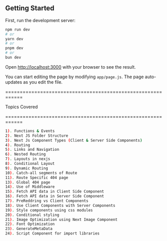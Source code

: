 ## Getting Started
First, run the development server:

```bash
npm run dev
# or
yarn dev
# or
pnpm dev
# or
bun dev
```

Open [http://localhost:3000](http://localhost:3000) with your browser to see the result.

You can start editing the page by modifying `app/page.js`. The page auto-updates as you edit the file.

============================================================

Topics Covered 

============================================================
```bash
1). Functions & Events
2). Next JS Folder Structure
3). Next Js Component Types (Client & Server Side Components)
4). Routing
5). Links and Navigation
6). Nested Routing
7). Layouts in nexjs
8). Conditional Layout
9). Dynamic Routing
10). Catch-all segments of Route
11). Route Specific 404 page 
13). Global 404 page 
14). Use of Middleware
15). Fetch API data in Client Side Component 
16). Fetch API data in Server Side Component 
17). PreReddring vs Client Components
18). Use Client Components with Server Components
19). Style components using css modules
20). Conditional styling
21). Image Optimization using Next Image Component
22). Font Optimization 
23). GenerateMetaData
24). Script Component for import libraries
```

